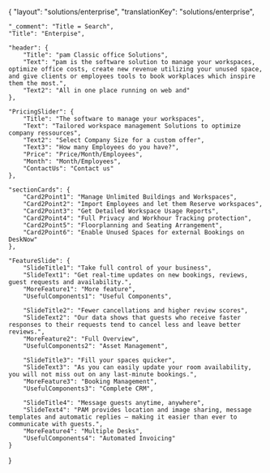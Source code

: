 {
    "layout": "solutions/enterprise",
	"translationKey": "solutions/enterprise",

    "_comment": "Title = Search", 
    "Title": "Enterpise",

    "header": {
		"Title": "pam Classic office Solutions",
        "Text": "pam is the software solution to manage your workspaces, optimize office costs, create new revenue utilizing your unused space, and give clients or employees tools to book workplaces which inspire them the most.",
		"Text2": "All in one place running on web and"
	},

    "PricingSlider": {
		"Title": "The software to manage your workspaces",
		"Text": "Tailored workspace management Solutions to optimize company ressources",
		"Text2": "Select Company Size for a custom offer",
		"Text3": "How many Employees do you have?",
		"Price": "Price/Month/Employees",
		"Month": "Month/Employees",
		"ContactUs": "Contact us"
	},

	"sectionCards": {
		"Card2Point1": "Manage Unlimited Buildings and Workspaces",
		"Card2Point2": "Import Employees and let them Reserve workspaces",
		"Card2Point3": "Get Detailed Workspace Usage Reports",
		"Card2Point4": "Full Privacy and Workhour Tracking protection",
		"Card2Point5": "Floorplanning and Seating Arrangement",
		"Card2Point6": "Enable Unused Spaces for external Bookings on DeskNow"
	},

	"FeatureSlide": {
		"SlideTitle1": "Take full control of your business",
		"SlideText1": "Get real-time updates on new bookings, reviews, guest requests and availability.",
		"MoreFeature1": "More feature",
		"UsefulComponents1": "Useful Components",

		"SlideTitle2": "Fewer cancellations and higher review scores",
		"SlideText2": "Our data shows that guests who receive faster responses to their requests tend to cancel less and leave better reviews.",
		"MoreFeature2": "Full Overview",
		"UsefulComponents2": "Asset Management",

		"SlideTitle3": "Fill your spaces quicker",
		"SlideText3": "As you can easily update your room availability, you will not miss out on any last-minute bookings.",
		"MoreFeature3": "Booking Management",
		"UsefulComponents3": "Complete CRM",

		"SlideTitle4": "Message guests anytime, anywhere",
		"SlideText4": "PAM provides location and image sharing, message templates and automatic replies – making it easier than ever to communicate with guests.",
		"MoreFeature4": "Multiple Desks",
		"UsefulComponents4": "Automated Invoicing"
	}
}